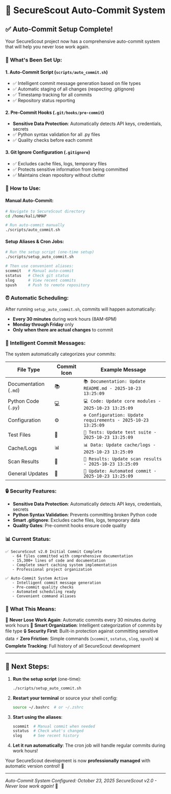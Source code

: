# 🤖 SecureScout Auto-Commit System

## ✅ **Auto-Commit Setup Complete!**

Your SecureScout project now has a comprehensive auto-commit system that will help you never lose work again.

### 🚀 **What's Been Set Up:**

#### 1. **Auto-Commit Script** (`scripts/auto_commit.sh`)
- ✅ Intelligent commit message generation based on file types
- ✅ Automatic staging of all changes (respecting .gitignore)
- ✅ Timestamp tracking for all commits
- ✅ Repository status reporting

#### 2. **Pre-Commit Hooks** (`.git/hooks/pre-commit`)
- **Sensitive Data Protection**: Automatically detects API keys, credentials, secrets
- ✅ Python syntax validation for all .py files
- ✅ Quality checks before each commit

#### 3. **Git Ignore Configuration** (`.gitignore`)
- ✅ Excludes cache files, logs, temporary files
- ✅ Protects sensitive information from being committed
- ✅ Maintains clean repository without clutter

### 🎯 **How to Use:**

#### **Manual Auto-Commit:**
```bash
# Navigate to SecureScout directory
cd /home/kali/NMAP

# Run auto-commit manually
./scripts/auto_commit.sh
```

#### **Setup Aliases & Cron Jobs:**
```bash
# Run the setup script (one-time setup)
./scripts/setup_auto_commit.sh

# Then use convenient aliases:
scommit   # Manual auto-commit
sstatus   # Check git status  
slog      # View recent commits
spush     # Push to remote repository
```

### ⏰ **Automatic Scheduling:**
After running `setup_auto_commit.sh`, commits will happen automatically:
- **Every 30 minutes** during work hours (8AM-6PM)
- **Monday through Friday** only
- **Only when there are actual changes** to commit

### 🧠 **Intelligent Commit Messages:**

The system automatically categorizes your commits:

| File Type | Commit Icon | Example Message |
|-----------|-------------|-----------------|
| Documentation (`.md`) | 📚 | `📚 Documentation: Update README.md - 2025-10-23 13:25:09` |
| Python Code (`.py`) | 💻 | `💻 Code: Update core modules - 2025-10-23 13:25:09` |
| Configuration | ⚙️ | `⚙️ Configuration: Update requirements - 2025-10-23 13:25:09` |
| Test Files | 🧪 | `🧪 Tests: Update test suite - 2025-10-23 13:25:09` |
| Cache/Logs | 📊 | `📊 Data: Update cache/logs - 2025-10-23 13:25:09` |
| Scan Results | 🎯 | `🎯 Results: Update scan results - 2025-10-23 13:25:09` |
| General Updates | 🔧 | `🔧 Update: Automated commit - 2025-10-23 13:25:09` |

### 🔒 **Security Features:**

- **Sensitive Data Protection**: Automatically detects API keys, credentials, secrets
- **Python Syntax Validation**: Prevents committing broken Python code
- **Smart .gitignore**: Excludes cache files, logs, temporary data
- **Quality Gates**: Pre-commit hooks ensure code quality

### 📊 **Current Status:**

```
✅ SecureScout v2.0 Initial Commit Complete
   - 64 files committed with comprehensive documentation
   - 15,300+ lines of code and documentation
   - Complete smart caching system implementation
   - Professional project organization

✅ Auto-Commit System Active
   - Intelligent commit message generation
   - Pre-commit quality checks
   - Automated scheduling ready
   - Convenient command aliases
```

### 🎉 **What This Means:**

🔄 **Never Lose Work Again**: Automatic commits every 30 minutes during work hours
🧠 **Smart Organization**: Intelligent categorization of commits by file type
🔒 **Security First**: Built-in protection against committing sensitive data
⚡ **Zero Friction**: Simple commands (`scommit`, `sstatus`, `slog`, `spush`)
📊 **Complete Tracking**: Full history of all SecureScout development

---

## 🚀 **Next Steps:**

1. **Run the setup script** (one-time):
   ```bash
   ./scripts/setup_auto_commit.sh
   ```

2. **Restart your terminal** or source your shell config:
   ```bash
   source ~/.bashrc  # or ~/.zshrc
   ```

3. **Start using the aliases**:
   ```bash
   scommit  # Manual commit when needed
   sstatus  # Check what's changed
   slog     # See recent history
   ```

4. **Let it run automatically**: The cron job will handle regular commits during work hours!

Your SecureScout development is now **professionally managed** with automatic version control! 🎯

---
*Auto-Commit System Configured: October 23, 2025*
*SecureScout v2.0 - Never lose work again!* 🤖